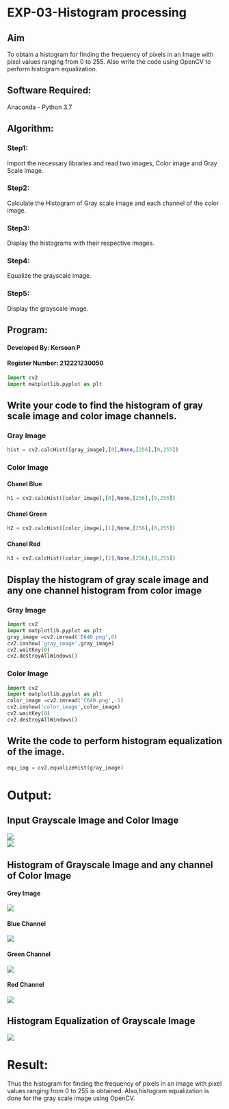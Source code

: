 # EXP-03-Histogram processing
## Aim
To obtain a histogram for finding the frequency of pixels in an Image with pixel values ranging from 0 to 255. Also write the code using OpenCV to perform histogram equalization.

## Software Required:
Anaconda - Python 3.7

## Algorithm:
### Step1:
Import the necessary libraries and read two images, Color image and Gray Scale image.<br>


### Step2:
Calculate the Histogram of Gray scale image and each channel of the color image.<br>

### Step3:
Display the histograms with their respective images.<br>

### Step4:
Equalize the grayscale image.<br>

### Step5:
Display the grayscale image.<br>

## Program:


#### Developed By: Kersoan P
#### Register Number: 212221230050

```python
import cv2
import matplotlib.pyplot as plt
```
## Write your code to find the histogram of gray scale image and color image channels.

### Gray Image
```python
hist = cv2.calcHist([gray_image],[0],None,[256],[0,255])
```
### Color Image 

#### Chanel Blue
```python
h1 = cv2.calcHist([color_image],[0],None,[256],[0,255]) 
```
#### Chanel Green
```python
h2 = cv2.calcHist([color_image],[1],None,[256],[0,255]) 
```
#### Chanel Red
```python
h3 = cv2.calcHist([color_image],[2],None,[256],[0,255]) 
```

## Display the histogram of gray scale image and any one channel histogram from color image

### Gray Image
```python
import cv2
import matplotlib.pyplot as plt
gray_image =cv2.imread('E640.png',0)
cv2.imshow('gray_image',gray_image) 
cv2.waitKey(0) 
cv2.destroyAllWindows()
```
### Color Image
```python
import cv2
import matplotlib.pyplot as plt
color_image =cv2.imread('C640.png',-1)
cv2.imshow('color_image',color_image) 
cv2.waitKey(0) 
cv2.destroyAllWindows()
```

## Write the code to perform histogram equalization of the image.
```python
equ_img = cv2.equalizeHist(gray_image)
```
# Output:
## Input Grayscale Image and Color Image

![](gray.jpg)<br>
![](colour.jpg)<br>


## Histogram of Grayscale Image and any channel of Color Image
#### Grey Image
![](Grey_Hgraph.png) <br>
#### Blue Channel
![](BHgraph.png) <br>
#### Green Channel
![](GHgraph.png) <br>
#### Red Channel
![](RHgraph.png) <br>

## Histogram Equalization of Grayscale Image
![](Eq_G_img.png) <br>


# Result: 
Thus the histogram for finding the frequency of pixels in an image with pixel values ranging from 0 to 255 is obtained. Also,histogram equalization is done for the gray scale image using OpenCV.
